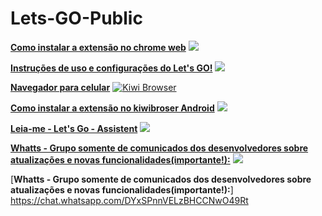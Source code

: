 # Lets-GO-Public

[**Como instalar a extensão no chrome web**](https://youtu.be/4OOhMWpmyxw) [![](https://www.youtube.com/s/desktop/1422277c/img/favicon.ico)](https://youtu.be/4OOhMWpmyxw)

[**Instruções de uso e configurações do Let's GO!**](https://youtu.be/YlE-QAOrsy8) [![](https://www.youtube.com/s/desktop/1422277c/img/favicon.ico)](https://youtu.be/YlE-QAOrsy8)

[**Navegador para celular**](https://kiwibrowser.com/) [![Kiwi Browser](https://kiwibrowser.com/wp-content/uploads/2019/09/cropped-Favicon-512x512-32x32.png)](https://kiwibrowser.com/)

[**Como instalar a extensão no kiwibroser Android**](https://www.youtube.com/watch?v=8wAj0Ea396Q) [![](https://www.youtube.com/s/desktop/1422277c/img/favicon.ico)](https://www.youtube.com/watch?v=8wAj0Ea396Q)

[**Leia-me - Let's Go - Assistent**](https://bit.ly/Leia_LetsGo_Assistent) [![](https://upload.wikimedia.org/wikipedia/commons/thumb/2/22/Pdf_icon.png/22px-Pdf_icon.png)](https://bit.ly/Leia_LetsGo_Assistent)

[**Whatts - Grupo somente de comunicados dos desenvolvedores sobre atualizações e novas funcionalidades(importante!):**](https://chat.whatsapp.com/DYxSPnnVELzBHCCNwO49Rt) [![](https://web.whatsapp.com/img/favicon/1x/favicon.png)](https://bit.ly/Leia_LetsGo_Assistent)

[**Whatts - Grupo somente de comunicados dos desenvolvedores sobre atualizações e novas funcionalidades(importante!):**]
https://chat.whatsapp.com/DYxSPnnVELzBHCCNwO49Rt
